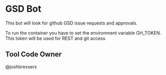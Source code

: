 # GSD Bot

This bot will look for github GSD issue requests and approvals.

To run the container you have to set the environment variable GH_TOKEN. This
token will be used for REST and git access

## Tool Code Owner

@joshbressers
